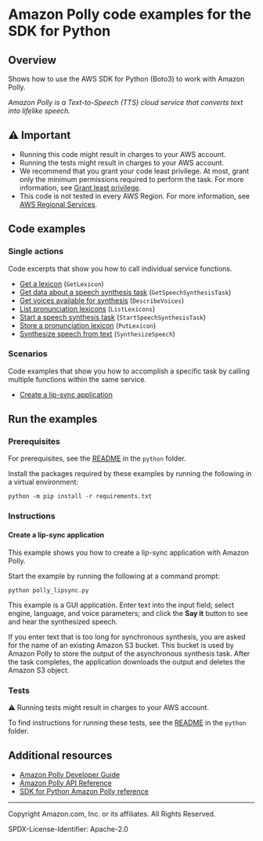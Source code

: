 <!--Generated by WRITEME on 2023-03-27 23:24:31.541496 (UTC)-->
# Amazon Polly code examples for the SDK for Python

## Overview

Shows how to use the AWS SDK for Python (Boto3) to work with Amazon Polly.

<!--custom.overview.start-->
<!--custom.overview.end-->

*Amazon Polly is a Text-to-Speech (TTS) cloud service that converts text into lifelike speech.*

## ⚠ Important

* Running this code might result in charges to your AWS account.
* Running the tests might result in charges to your AWS account.
* We recommend that you grant your code least privilege. At most, grant only the minimum permissions required to perform the task. For more information, see [Grant least privilege](https://docs.aws.amazon.com/IAM/latest/UserGuide/best-practices.html#grant-least-privilege).
* This code is not tested in every AWS Region. For more information, see [AWS Regional Services](https://aws.amazon.com/about-aws/global-infrastructure/regional-product-services).

<!--custom.important.start-->
<!--custom.important.end-->

## Code examples
### Single actions

Code excerpts that show you how to call individual service functions.

* [Get a lexicon](polly_wrapper.py#L244) (`GetLexicon`)
* [Get data about a speech synthesis task](polly_wrapper.py#L208) (`GetSpeechSynthesisTask`)
* [Get voices available for synthesis](polly_wrapper.py#L33) (`DescribeVoices`)
* [List pronunciation lexicons](polly_wrapper.py#L262) (`ListLexicons`)
* [Start a speech synthesis task](polly_wrapper.py#L139) (`StartSpeechSynthesisTask`)
* [Store a pronunciation lexicon](polly_wrapper.py#L227) (`PutLexicon`)
* [Synthesize speech from text](polly_wrapper.py#L20) (`SynthesizeSpeech`)

### Scenarios

Code examples that show you how to accomplish a specific task by calling multiple
functions within the same service.

* [Create a lip-sync application](polly_lipsync.py) 

## Run the examples

### Prerequisites


For prerequisites, see the [README](../../README.md#Prerequisites) in the `python` folder.


Install the packages required by these examples by running the following in a virtual environment:

```
python -m pip install -r requirements.txt
```


<!--custom.prerequisites.start-->
<!--custom.prerequisites.end-->

### Instructions


<!--custom.instructions.start-->
<!--custom.instructions.end-->


#### Create a lip-sync application

This example shows you how to create a lip-sync application with Amazon Polly.


Start the example by running the following at a command prompt:

```
python polly_lipsync.py
```

<!--custom.scenarios.polly_LipSync.start-->
This example is a GUI application. Enter text into the input field; select engine,
language, and voice parameters; and click the **Say it** button to see and hear the
synthesized speech.

If you enter text that is too long for synchronous synthesis, you are asked for the
name of an existing Amazon S3 bucket. This bucket is used by Amazon Polly to store
the output of the asynchronous synthesis task. After the task completes, the 
application downloads the output and deletes the Amazon S3 object. 
<!--custom.scenarios.polly_LipSync.end-->

### Tests

⚠ Running tests might result in charges to your AWS account.


To find instructions for running these tests, see the [README](../../README.md#Tests)
in the `python` folder.



<!--custom.tests.start-->
<!--custom.tests.end-->

## Additional resources

* [Amazon Polly Developer Guide](https://docs.aws.amazon.com/polly/latest/dg/what-is.html)
* [Amazon Polly API Reference](https://docs.aws.amazon.com/polly/latest/dg/API_Reference.html)
* [SDK for Python Amazon Polly reference](https://boto3.amazonaws.com/v1/documentation/api/latest/reference/services/polly.html)

<!--custom.resources.start-->
<!--custom.resources.end-->

---

Copyright Amazon.com, Inc. or its affiliates. All Rights Reserved.

SPDX-License-Identifier: Apache-2.0